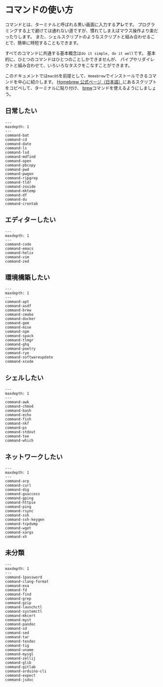 # コマンドの使い方

コマンドとは、ターミナルと呼ばれる黒い画面に入力する**アレ**です。
プログラミングする上で避けては通れない道ですが、慣れてしまえばマウス操作より楽だったりします。
また、シェルスクリプトのようなスクリプトと組み合わせることで、簡単に時短することもできます。

すべてのコマンドに共通する基本概念は``do it simple, do it well``です。
基本的に、ひとつのコマンドはひとつのことしかできませんが、
パイプやリダイレクトと組み合わせて、いろいろなタスクをこなすことができます。

このドキュメントでは``macOS``を前提として、``Homebrew``でインストールできるコマンドを中心に紹介します。
[Homebrew 公式ページ（日本語）](https://brew.sh/ja)にあるスクリプトをコピペして、ターミナルに貼り付け、
[brew](./command-brew.md)コマンドを使えるようにしましょう。

## 日常したい

```{toctree}
---
maxdepth: 1
---
command-bat
command-cd
command-date
command-ls
command-lsd
command-mdfind
command-open
command-pbcopy
command-pwd
command-pwgen
command-ripgrep
command-tldr
command-zoxide
command-mktemp
command-df
command-du
command-crontab
```

## エディターしたい

```{toctree}
---
maxdepth: 1
---
command-code
command-emacs
command-helix
command-vim
command-zed
```

## 環境構築したい

```{toctree}
---
maxdepth: 1
---
command-apt
command-asdf
command-brew
command-cmake
command-docker
command-gem
command-mise
command-npm
command-spack
command-tlmgr
command-ghq
command-poetry
command-rye
command-softwareupdate
command-xcode
```

## シェルしたい

```{toctree}
---
maxdepth: 1
---
command-awk
command-chmod
command-bash
command-echo
command-fish
command-nkf
command-ps
command-stdout
command-tee
command-which
```

## ネットワークしたい

```{toctree}
---
maxdepth: 1
---
command-arp
command-curl
command-dig
command-goaccess
command-gping
command-httpie
command-ping
command-rsync
command-ssh
command-ssh-keygen
command-tcpdump
command-wget
command-xargs
command-xh
```

## 未分類

```{toctree}
---
maxdepth: 1
---
command-1password
command-clang-format
command-exa
command-fd
command-find
command-grep
command-gzip
command-launchctl
command-systemctl
command-mkcert
command-myst
command-pandoc
command-sd
command-sed
command-tar
command-texdoc
command-tig
command-uname
command-mysql
command-zellij
command-glib
command-gitlab
command-arduino-cli
command-expect
command-jsdoc
```

